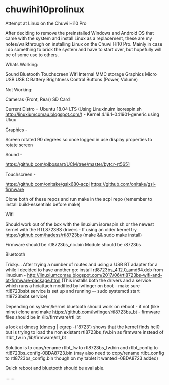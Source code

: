# chuwihi10prolinux
Attempt at Linux on the Chuwi Hi10 Pro

After deciding to remove the preinstalled Windows and Android OS that came with the system and install Linux as a replacement, these are my notes/walkthrough on installing Linux on the Chuwi Hi10 Pro. Mainly in case i do something to brick the system and have to start over, but hopefully will be of some use to others.

Whats Working:

Sound
Bluetooth
Touchscreen
Wifi
Internal MMC storage
Graphics
Micro USB
USB C 
Battery
Brightness Control
Buttons (Power, Volume)


Not Working:

Cameras (Front, Rear)
SD Card


Current Distro = Ubuntu 18.04 LTS (Using Linuxinuim isorespin.sh http://linuxiumcomau.blogspot.com/) - Kernel 4.19.1-041901-generic using Ukuu


Graphics -

Screen rotated 90 degrees so once logged in use display properties to rotate screen

Sound -

https://github.com/plbossart/UCM/tree/master/bytcr-rt5651

Touchscreen -

https://github.com/onitake/gslx680-acpi
https://github.com/onitake/gsl-firmware

Clone both of these repos and run make in the acpi repo (remember to install build-essentials before make)

Wifi

Should work out of the box with the linuxium isorespin.sh or the newest kernel with the RTL8723BS drivers - If using an older kernel try https://github.com/hadess/rtl8723bs (make && sudo make install) 

Firmware should be rtl8723bs_nic.bin
Module should be r8723bs

Bluetooth

Tricky... After trying a number of routes and using a USB BT adapter for a while i decided to have another go:
install rtl8723bs_4.12.0_amd64.deb from linuxium - http://linuxiumcomau.blogspot.com/2017/06/rtl8723bs-wifi-and-bt-firmware-package.html (This installs both the drivers and a service which runs a hciattach modified by lwfinger on boot - make sure rtl8723bsbt.service is set up and running -- sudo systemctl start rtl8723bsbt.service)

Depending on system/kernel bluetooth should work on reboot - if not (like mine) clone and make https://github.com/lwfinger/rtl8723bs_bt - firmware files should be in /lib/firmware/rtl_bt

a look at dmesg (dmesg | egrep -i '8723') shows that the kernel finds hci0 but is trying to load the non existant rtl8723bs_fw.bin as firmware instead of rtlbt_fw in /lib/firmware/rtl_bt

Solution is to copy/rename rtlbt_fw to rtl8723bs_fw.bin and rtlbt_config to rtl8723bs_config-0BDA8723.bin	(may also need to copy/rename rtlbt_config to rtl8723bs_config.bin though on my tablet it wanted -0BDA8723 added)

Quick reboot and bluetooth should be available.





........

